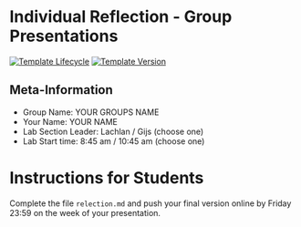 # Individual Reflection - Group Presentations

[![Template Lifecycle](https://img.shields.io/badge/lifecycle-maturing-blue.svg)](https://www.tidyverse.org/lifecycle/#maturing)
[![Template Version](https://img.shields.io/badge/version-2022-green.svg)]()

## Meta-Information

* Group Name: YOUR GROUPS NAME 
* Your Name:  YOUR NAME
* Lab Section Leader: Lachlan / Gijs (choose one)
* Lab Start time: 8:45 am / 10:45 am (choose one)

# Instructions for Students

Complete the file `relection.md` and push your final version online by Friday 23:59 on the week of your presentation.